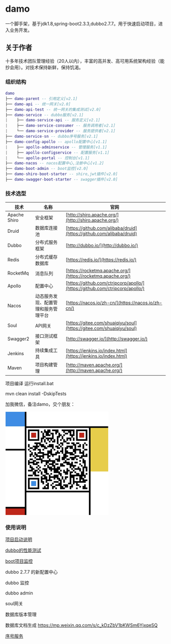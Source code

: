 # damo
一个脚手架，基于jdk1.8,spring-boot2.3.3,dubbo2.7.7。用于快速启动项目，进入业务开发。

## 关于作者

  十多年技术团队管理经验（20人以内），丰富的高并发、高可用系统架构经验（能抄会用）。对技术保持新鲜，保持饥渴。
  
### 组织结构

``` lua
damo
├── damo-parent -- 引用定义[v2.1]
├── damo-api -- 统一网关[v2.0]
├── damo-api-test -- 统一网关的集成测试[v2.0]
├── damo-service -- dubbo服务[v2.1]
|    ├── damo-service-api -- 服务定义[v2.1]
|    ├── damo-service-consumer -- 服务调用者[v2.1]
|    └── damo-service-provider -- 服务提供者[v2.1]
├── damo-service-sn -- dubbo序号服务[v2.1]
├── damo-config-apollo -- apollo配置中心[v1.1]
|    ├── apollo-adminservice -- 管理服务[v1.1]
|    ├── apollo-configservice -- 配置服务[v1.1]
|    └── apollo-portal -- 控制台[v1.1]
├── damo-nacos -- nacos配置中心,注册中心[v1.2]
├── damo-boot-admin -- boot监控[v2.0]
├── damo-shiro-boot-starter -- shiro,jwt插件[v2.0]
├── damo-swagger-boot-starter -- swagger插件[v2.0]
```

### 技术选型

技术 | 名称 | 官网
----|------|----
Apache Shiro | 安全框架  | [http://shiro.apache.org/](http://shiro.apache.org/)
Druid | 数据库连接池  | [https://github.com/alibaba/druid](https://github.com/alibaba/druid)
Dubbo | 分布式服务框架  | [http://dubbo.io/](http://dubbo.io/)
Redis | 分布式缓存数据库  | [https://redis.io/](https://redis.io/)
RocketMq | 消息队列 | [https://rocketmq.apache.org/](https://rocketmq.apache.org/)
Apollo | 配置中心  | [https://github.com/ctripcorp/apollo/](https://github.com/ctripcorp/apollo/)
Nacos | 动态服务发现、配置管理和服务管理平台  | [https://nacos.io/zh-cn/](https://nacos.io/zh-cn/)
Soul | API网关 | [https://gitee.com/shuaiqiyu/soul](https://gitee.com/shuaiqiyu/soul)
Swagger2 | 接口测试框架  | [http://swagger.io/](http://swagger.io/)
Jenkins | 持续集成工具  | [https://jenkins.io/index.html](https://jenkins.io/index.html)
Maven | 项目构建管理  | [http://maven.apache.org/](http://maven.apache.org/)

项目编译 运行install.bat

mvn clean install -DskipTests

加我微信，备注damo，交个朋友：

![greatqn](https://github.com/greatqn/damo/raw/master/doc/greatqn.png)

### 使用说明

[项目启动说明](./doc/dubbo_start.md)

[dubbo的性能测试](./doc/dubbo_test.md)

[boot项目监控](./doc/boot_admin.md)

dubbo 2.7.7 的新配置中心

dubbo 监控

dubbo admin

soul网关

数据库版本管理

数据库文档生成 https://mp.weixin.qq.com/s/c_kDzZbV1bKWSm6YjxqeSQ

[序号服务](./doc/sn_starter.md)
